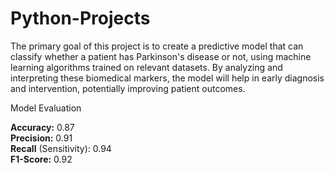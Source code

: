 # Python-Projects
The primary goal of this project is to create a predictive model that can classify whether a patient has Parkinson's disease or not, using machine learning algorithms trained on relevant datasets. By analyzing and interpreting these biomedical markers, the model will help in early diagnosis and intervention, potentially improving patient outcomes.

Model Evaluation

  **Accuracy:** 0.87  
  **Precision:** 0.91  
  **Recall** (Sensitivity): 0.94  
  **F1-Score:** 0.92  
